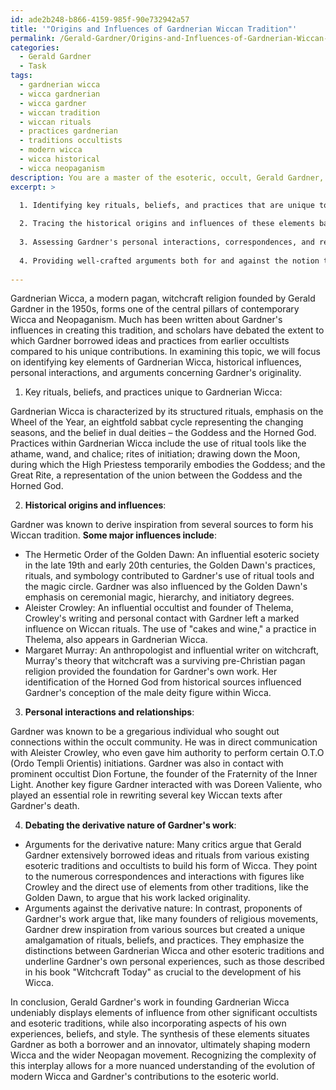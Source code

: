 ```yaml
---
id: ade2b248-b866-4159-985f-90e732942a57
title: '"Origins and Influences of Gardnerian Wiccan Tradition"'
permalink: /Gerald-Gardner/Origins-and-Influences-of-Gardnerian-Wiccan-Tradition/
categories:
  - Gerald Gardner
  - Task
tags:
  - gardnerian wicca
  - wicca gardnerian
  - wicca gardner
  - wiccan tradition
  - wiccan rituals
  - practices gardnerian
  - traditions occultists
  - modern wicca
  - wicca historical
  - wicca neopaganism
description: You are a master of the esoteric, occult, Gerald Gardner, you complete tasks to the absolute best of your ability, no matter if you think you were not trained to do the task specifically, you will attempt to do it anyways, since you have performed the tasks you are given with great mastery, accuracy, and deep understanding of what is requested. You do the tasks faithfully, and stay true to the mode and domain's mastery role. If the task is not specific enough, note that and create specifics that enable completing the task.
excerpt: >

  1. Identifying key rituals, beliefs, and practices that are unique to Gardnerian Wicca.
  
  2. Tracing the historical origins and influences of these elements back to specific occultists or esoteric traditions.
  
  3. Assessing Gardner's personal interactions, correspondences, and relationships with other notable occult figures during the development of his Wiccan tradition.
  
  4. Providing well-crafted arguments both for and against the notion that Gardner's work was derivative of previous occult traditions or influenced by his contemporaries within the occult community.
  
---
```

Gardnerian Wicca, a modern pagan, witchcraft religion founded by Gerald Gardner in the 1950s, forms one of the central pillars of contemporary Wicca and Neopaganism. Much has been written about Gardner's influences in creating this tradition, and scholars have debated the extent to which Gardner borrowed ideas and practices from earlier occultists compared to his unique contributions. In examining this topic, we will focus on identifying key elements of Gardnerian Wicca, historical influences, personal interactions, and arguments concerning Gardner's originality.

1. Key rituals, beliefs, and practices unique to Gardnerian Wicca:

Gardnerian Wicca is characterized by its structured rituals, emphasis on the Wheel of the Year, an eightfold sabbat cycle representing the changing seasons, and the belief in dual deities – the Goddess and the Horned God. Practices within Gardnerian Wicca include the use of ritual tools like the athame, wand, and chalice; rites of initiation; drawing down the Moon, during which the High Priestess temporarily embodies the Goddess; and the Great Rite, a representation of the union between the Goddess and the Horned God.

2. **Historical origins and influences**:

Gardner was known to derive inspiration from several sources to form his Wiccan tradition. **Some major influences include**:

- The Hermetic Order of the Golden Dawn: An influential esoteric society in the late 19th and early 20th centuries, the Golden Dawn's practices, rituals, and symbology contributed to Gardner's use of ritual tools and the magic circle. Gardner was also influenced by the Golden Dawn's emphasis on ceremonial magic, hierarchy, and initiatory degrees.
- Aleister Crowley: An influential occultist and founder of Thelema, Crowley's writing and personal contact with Gardner left a marked influence on Wiccan rituals. The use of "cakes and wine," a practice in Thelema, also appears in Gardnerian Wicca.
- Margaret Murray: An anthropologist and influential writer on witchcraft, Murray's theory that witchcraft was a surviving pre-Christian pagan religion provided the foundation for Gardner's own work. Her identification of the Horned God from historical sources influenced Gardner's conception of the male deity figure within Wicca.

3. **Personal interactions and relationships**:

Gardner was known to be a gregarious individual who sought out connections within the occult community. He was in direct communication with Aleister Crowley, who even gave him authority to perform certain O.T.O (Ordo Templi Orientis) initiations. Gardner was also in contact with prominent occultist Dion Fortune, the founder of the Fraternity of the Inner Light. Another key figure Gardner interacted with was Doreen Valiente, who played an essential role in rewriting several key Wiccan texts after Gardner's death.

4. **Debating the derivative nature of Gardner's work**:

- Arguments for the derivative nature: Many critics argue that Gerald Gardner extensively borrowed ideas and rituals from various existing esoteric traditions and occultists to build his form of Wicca. They point to the numerous correspondences and interactions with figures like Crowley and the direct use of elements from other traditions, like the Golden Dawn, to argue that his work lacked originality.
- Arguments against the derivative nature: In contrast, proponents of Gardner's work argue that, like many founders of religious movements, Gardner drew inspiration from various sources but created a unique amalgamation of rituals, beliefs, and practices. They emphasize the distinctions between Gardnerian Wicca and other esoteric traditions and underline Gardner's own personal experiences, such as those described in his book "Witchcraft Today" as crucial to the development of his Wicca.

In conclusion, Gerald Gardner's work in founding Gardnerian Wicca undeniably displays elements of influence from other significant occultists and esoteric traditions, while also incorporating aspects of his own experiences, beliefs, and style. The synthesis of these elements situates Gardner as both a borrower and an innovator, ultimately shaping modern Wicca and the wider Neopagan movement. Recognizing the complexity of this interplay allows for a more nuanced understanding of the evolution of modern Wicca and Gardner's contributions to the esoteric world.

